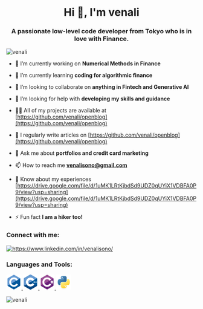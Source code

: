 <h1 align="center">Hi 👋, I'm venali</h1>
<h3 align="center">A passionate low-level code developer from Tokyo who is in love with Finance.</h3>

<p align="left"> <img src="https://komarev.com/ghpvc/?username=venali&label=Profile%20views&color=0e75b6&style=flat" alt="venali" /> </p>

- 🔭 I’m currently working on **Numerical Methods in Finance**

- 🌱 I’m currently learning **coding for algorithmic finance**

- 👯 I’m looking to collaborate on **anything in Fintech and Generative AI**

- 🤝 I’m looking for help with **developing my skills and guidance**

- 👨‍💻 All of my projects are available at [https://github.com/venali/openblog](https://github.com/venali/openblog)

- 📝 I regularly write articles on [https://github.com/venali/openblog](https://github.com/venali/openblog)

- 💬 Ask me about **portfolios and credit card marketing**

- 📫 How to reach me **venalisono@gmail.com**

- 📄 Know about my experiences [https://drive.google.com/file/d/1uMK1LRtKjbdSd9UDZ0qUYiX1VDBFA0P9/view?usp=sharing](https://drive.google.com/file/d/1uMK1LRtKjbdSd9UDZ0qUYiX1VDBFA0P9/view?usp=sharing)

- ⚡ Fun fact **I am a hiker too!**

<h3 align="left">Connect with me:</h3>
<p align="left">
<a href="https://linkedin.com/in/https://www.linkedin.com/in/venalisono/" target="blank"><img align="center" src="https://raw.githubusercontent.com/rahuldkjain/github-profile-readme-generator/master/src/images/icons/Social/linked-in-alt.svg" alt="https://www.linkedin.com/in/venalisono/" height="30" width="40" /></a>
</p>

<h3 align="left">Languages and Tools:</h3>
<p align="left"> <a href="https://www.cprogramming.com/" target="_blank" rel="noreferrer"> <img src="https://raw.githubusercontent.com/devicons/devicon/master/icons/c/c-original.svg" alt="c" width="40" height="40"/> </a> <a href="https://www.w3schools.com/cpp/" target="_blank" rel="noreferrer"> <img src="https://raw.githubusercontent.com/devicons/devicon/master/icons/cplusplus/cplusplus-original.svg" alt="cplusplus" width="40" height="40"/> </a> <a href="https://www.w3schools.com/cs/" target="_blank" rel="noreferrer"> <img src="https://raw.githubusercontent.com/devicons/devicon/master/icons/csharp/csharp-original.svg" alt="csharp" width="40" height="40"/> </a> <a href="https://www.python.org" target="_blank" rel="noreferrer"> <img src="https://raw.githubusercontent.com/devicons/devicon/master/icons/python/python-original.svg" alt="python" width="40" height="40"/> </a> </p>

<p><img align="center" src="https://github-readme-stats.vercel.app/api/top-langs?username=venali&show_icons=true&locale=en&layout=compact" alt="venali" /></p>

